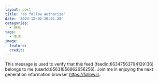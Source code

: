 ```yaml
---
layout: post
title: 'do follow authorize'
date: '2024-12-02 20:01:20'
categories:
  - 随笔
tags:
  - 生活
image:
  feature:
  credit:
---
```



This message is used to verify that this feed (feedId:86347563794139136) belongs to me (userId:85631856962656256). Join me in enjoying the next generation information browser https://follow.is.
